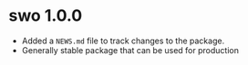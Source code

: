 # swo 1.0.0

* Added a `NEWS.md` file to track changes to the package.
* Generally stable package that can be used for production
